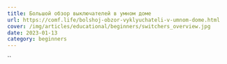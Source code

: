 ```yaml
---
title: Большой обзор выключателей в умном доме
url: https://comf.life/bolshoj-obzor-vyklyuchateli-v-umnom-dome.html
cover: /img/articles/educational/beginners/switchers_overview.jpg
date: 2023-01-13
category: beginners
---
```

``
